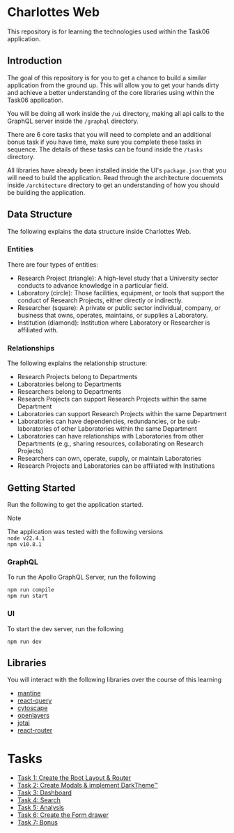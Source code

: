 # Charlottes Web

This repository is for learning the technologies used within the Task06 application.

## Introduction

The goal of this repository is for you to get a chance to build a similar application from the ground up. This will allow you to get your hands dirty and achieve a better understanding of the core libraries using within the Task06 application.

You will be doing all work inside the `/ui` directory, making all api calls to the GraphQL server inside the `/graphql` directory.

There are 6 core tasks that you will need to complete and an additional bonus task if you have time, make sure you complete these tasks in sequence. The details of these tasks can be found inside the `/tasks` directory.

All libraries have already been installed inside the UI's `package.json` that you will need to build the application. Read through the architecture docuemnts inside `/architecture` directory to get an understanding of how you should be building the application.

## Data Structure

The following explains the data structure inside Charlottes Web.

### Entities

There are four types of entities:

- Research Project (triangle): A high-level study that a University sector conducts to advance knowledge in a particular field.
- Laboratory (circle): Those facilities, equipment, or tools that support the conduct of Research Projects, either directly or indirectly.
- Researcher (square): A private or public sector individual, company, or business that owns, operates, maintains, or supplies a Laboratory.
- Institution (diamond): Institution where Laboratory or Researcher is affiliated with.

### Relationships

The following explains the relationship structure:

- Research Projects belong to Departments
- Laboratories belong to Departments
- Researchers belong to Departments
- Research Projects can support Research Projects within the same Department
- Laboratories can support Research Projects within the same Department
- Laboratories can have dependencies, redundancies, or be sub-laboratories of other Laboratories within the same Department
- Laboratories can have relationships with Laboratories from other Departments (e.g., sharing resources, collaborating on Research Projects)
- Researchers can own, operate, supply, or maintain Laboratories
- Research Projects and Laboratories can be affiliated with Institutions

## Getting Started

Run the following to get the application started.

> [!NOTE]
> The application was tested with the following versions<br/> `node v22.4.1`<br/> `npm v10.8.1`

### GraphQL

To run the Apollo GraphQL Server, run the following

```
npm run compile
npm run start
```

### UI

To start the dev server, run the following

```
npm run dev
```

## Libraries

You will interact with the following libraries over the course of this learning

- [mantine](https://mantine.dev/)
- [react-query](https://tanstack.com/query/latest)
- [cytoscape](https://js.cytoscape.org/)
- [openlayers](https://openlayers.org/)
- [jotai](https://jotai.org/)
- [react-router](https://reactrouter.com/6.30.0)

# Tasks

- [Task 1: Create the Root Layout & Router](/tasks/task1.md)
- [Task 2: Create Modals & implement DarkTheme™](/tasks/task2.md)
- [Task 3: Dashboard](/tasks/task3.md)
- [Task 4: Search](/tasks/task4.md)
- [Task 5: Analysis](/tasks/task5.md)
- [Task 6: Create the Form drawer](/tasks/task6.md)
- [Task 7: Bonus](/tasks/task7.md)
